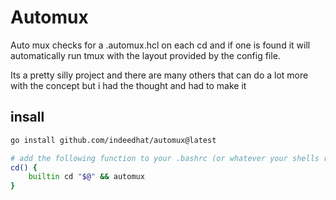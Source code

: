 # Automux
Auto mux checks for a .automux.hcl on each cd and if one is found it will automatically run tmux with the layout provided by the config file.

Its a pretty silly project and there are many others that can do a lot more with the concept but i had the thought and had to make it

## insall
```sh
go install github.com/indeedhat/automux@latest

# add the following function to your .bashrc (or whatever your shells rc file is)
cd() {
    builtin cd "$@" && automux 
}
```

